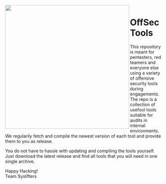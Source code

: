 <img align="left" width="400px" src="https://docs.syslifters.com/images/Logo.svg">

# OffSec Tools
This repository is meant for pentesters, red teamers and everyone else using a variety of offensive security tools during engagements. The repo is a collection of usefool tools suitable for audits in internal environments. We regularily fetch and compile the newest version of each tool and provide them to you as release.

You do not have to hassle with updating and compiling the tools yourself. Just download the latest release and find all tools that you will need in one single archive.

Happy Hacking!  
Team Syslifters
